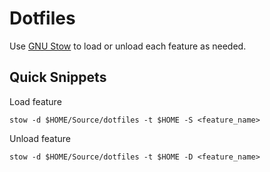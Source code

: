 # Dotfiles

Use [GNU Stow](https://www.gnu.org/software/stow/) to load or unload each feature as needed.

## Quick Snippets

Load feature

```shell
stow -d $HOME/Source/dotfiles -t $HOME -S <feature_name>
```

Unload feature

```shell
stow -d $HOME/Source/dotfiles -t $HOME -D <feature_name>
```
